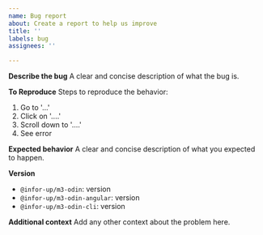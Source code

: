 ```yaml
---
name: Bug report
about: Create a report to help us improve
title: ''
labels: bug
assignees: ''

---
```


**Describe the bug**
A clear and concise description of what the bug is.

**To Reproduce**
Steps to reproduce the behavior:
1. Go to '...'
2. Click on '....'
3. Scroll down to '....'
4. See error

**Expected behavior**
A clear and concise description of what you expected to happen.

**Version**
 - `@infor-up/m3-odin`: version
 - `@infor-up/m3-odin-angular`: version
 - `@infor-up/m3-odin-cli`: version

**Additional context**
Add any other context about the problem here.
